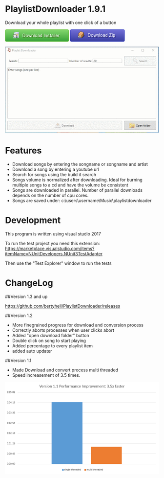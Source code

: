 PlaylistDownloader 1.9.1
========================

Download your whole playlist with one click of a button

[![Download](img/download-installer.png)](https://github.com/bertyhell/PlaylistDownloader/raw/master/PlaylistDownloader.exe)
[![Download](img/download-zip.png)](https://github.com/bertyhell/PlaylistDownloader/raw/master/PlaylistDownloader.zip)

![program in operation screencast gif](img/screenshare_opt.gif)

Features
========

* Download songs by entering the songname or songname and artist
* Download a song by entering a youtube url
* Search for songs using the build it search
* Songs volume is normalized after downloading. Ideal for burning multiple songs to a cd and have the volume be consistent
* Songs are downloaded in parallel. Number of parallel downloads depends on the number of cpu cores.
* Songs are saved under: c:\users\username\Music\playlistdownloader 

Development
===========

This program is written using visual studio 2017

To run the test project you need this extension:
https://marketplace.visualstudio.com/items?itemName=NUnitDevelopers.NUnit3TestAdapter

Then use the "Test Explorer" window to run the tests

ChangeLog
=========

##Version 1.3 and up

https://github.com/bertyhell/PlaylistDownloader/releases

##Version 1.2

- More finegrained progress for download and conversion process
- Correctly aborts processes when user clicks abort
- Added "open download folder" button
- Double click on song to start playing
- Added percentage to every playlist item
- added auto updater

##Version 1.1

- Made Download and convert process multi threaded
- Speed increasement of 3.5 times.

![main window screenshot](img/performance_1.1.png)
